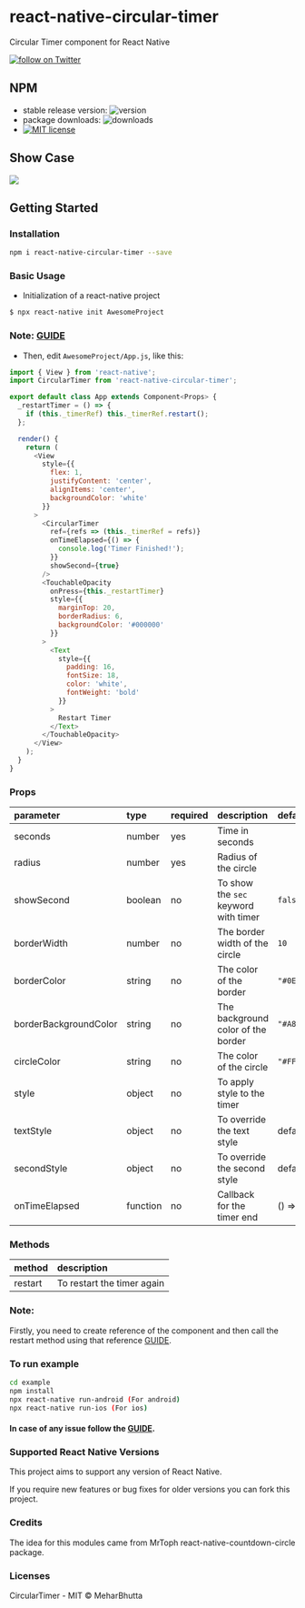 # react-native-circular-timer

Circular Timer component for React Native

<a href="https://twitter.com/intent/follow?screen_name=meharbhutta">
    <img 
        src="https://img.shields.io/twitter/follow/meharbhutta.svg?style=social&logo=twitter"
        alt="follow on Twitter"
    >
</a>

## NPM

- stable release version: ![version](https://img.shields.io/badge/version-1.1.1-blue.svg?cacheSeconds=2592000)
- package downloads: ![downloads](https://img.shields.io/badge/downloads-22%2Fweek-brightgreen.svg?cacheSeconds=2592000)
- [![MIT license](http://img.shields.io/badge/license-MIT-brightgreen.svg)](http://opensource.org/licenses/MIT)

## Show Case

![](https://raw.githubusercontent.com/meharbhutta/react-native-circular-timer/master/example/react-native-circular-timer.gif)

## Getting Started

### Installation

```bash
npm i react-native-circular-timer --save
```

### Basic Usage

- Initialization of a react-native project

```bash
$ npx react-native init AwesomeProject
```

### Note: [GUIDE](https://facebook.github.io/react-native/docs/getting-started)

- Then, edit `AwesomeProject/App.js`, like this:

```javascript
import { View } from 'react-native';
import CircularTimer from 'react-native-circular-timer';

export default class App extends Component<Props> {
  _restartTimer = () => {
    if (this._timerRef) this._timerRef.restart();
  };

  render() {
    return (
      <View
        style={{
          flex: 1,
          justifyContent: 'center',
          alignItems: 'center',
          backgroundColor: 'white'
        }}
      >
        <CircularTimer
          ref={refs => (this._timerRef = refs)}
          onTimeElapsed={() => {
            console.log('Timer Finished!');
          }}
          showSecond={true}
        />
        <TouchableOpacity
          onPress={this._restartTimer}
          style={{
            marginTop: 20,
            borderRadius: 6,
            backgroundColor: '#000000'
          }}
        >
          <Text
            style={{
              padding: 16,
              fontSize: 18,
              color: 'white',
              fontWeight: 'bold'
            }}
          >
            Restart Timer
          </Text>
        </TouchableOpacity>
      </View>
    );
  }
}
```

### Props

| parameter             | type     | required | description                          | default     |
| :-------------------- | :------- | :------- | :----------------------------------- | :---------- |
| seconds               | number   | yes      | Time in seconds                      |             |
| radius                | number   | yes      | Radius of the circle                 |             |
| showSecond            | boolean  | no       | To show the `sec` keyword with timer | `false`     |
| borderWidth           | number   | no       | The border width of the circle       | `10`        |
| borderColor           | string   | no       | The color of the border              | `"#0E3657"` |
| borderBackgroundColor | string   | no       | The background color of the border   | `"#A8C3BC"` |
| circleColor           | string   | no       | The color of the circle              | `"#FFF"`    |
| style                 | object   | no       | To apply style to the timer          |             |
| textStyle             | object   | no       | To override the text style           | default     |
| secondStyle           | object   | no       | To override the second style         | default     |
| onTimeElapsed         | function | no       | Callback for the timer end           | () => {}    |

### Methods

| method  | description                |
| :------ | :------------------------- |
| restart | To restart the timer again |

### Note: 
Firstly, you need to create reference of the component and then call the restart method using that reference [GUIDE](https://stackoverflow.com/questions/37949981/call-child-method-from-parent).

### To run example

```bash
cd example
npm install
npx react-native run-android (For android)
npx react-native run-ios (For ios)
```

#### In case of any issue follow the [GUIDE](https://facebook.github.io/react-native/docs/getting-started).

### Supported React Native Versions  

This project aims to support any version of React Native.

If you require new features or bug fixes for older versions you can fork this project.

### Credits

The idea for this modules came from MrToph react-native-countdown-circle package.

### Licenses

CircularTimer - MIT © MeharBhutta
